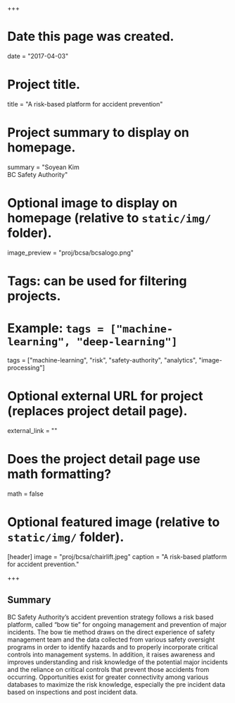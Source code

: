 +++
# Date this page was created.
date = "2017-04-03"

# Project title.
title = "A risk-based platform for accident prevention"

# Project summary to display on homepage.
summary = "Soyean Kim<br />BC Safety Authority"

# Optional image to display on homepage (relative to `static/img/` folder).
image_preview = "proj/bcsa/bcsalogo.png"

# Tags: can be used for filtering projects.
# Example: `tags = ["machine-learning", "deep-learning"]`
tags = ["machine-learning", "risk", "safety-authority", "analytics", "image-processing"]

# Optional external URL for project (replaces project detail page).
external_link = ""

# Does the project detail page use math formatting?
math = false

# Optional featured image (relative to `static/img/` folder).
[header]
image = "proj/bcsa/chairlift.jpeg"
caption = "A risk-based platform for accident prevention."

+++

## Summary

BC Safety Authority’s accident prevention strategy follows a risk
based platform, called “bow tie” for ongoing management and prevention
of major incidents. The bow tie method draws on the direct experience
of safety management team and the data collected from various safety
oversight programs in order to identify hazards and to properly
incorporate critical controls into management systems. In addition, it
raises awareness and improves understanding and risk knowledge of the
potential major incidents and the reliance on critical controls that
prevent those accidents from occurring. Opportunities exist for
greater connectivity among various databases to maximize the risk
knowledge, especially the pre incident data based on inspections and
post incident data.
